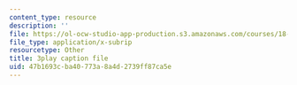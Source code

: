 ```yaml
---
content_type: resource
description: ''
file: https://ol-ocw-studio-app-production.s3.amazonaws.com/courses/18-03-differential-equations-spring-2010/47b1693cba40773a8a4d2739ff87ca5e_kRR9EVzr4lc.srt
file_type: application/x-subrip
resourcetype: Other
title: 3play caption file
uid: 47b1693c-ba40-773a-8a4d-2739ff87ca5e
---
```

